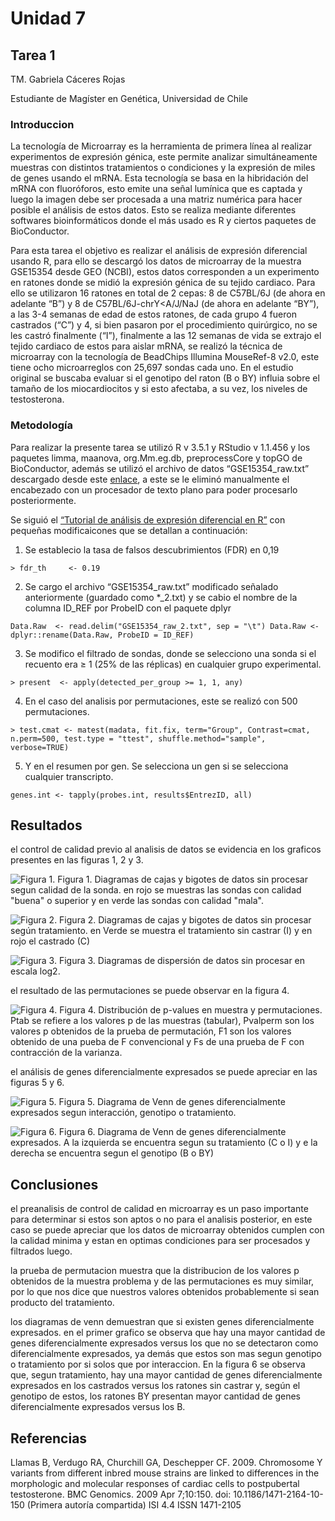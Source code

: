 # Unidad 7 
## Tarea 1

TM. Gabriela Cáceres Rojas

Estudiante de Magíster en Genética, Universidad de Chile

### Introduccion

La tecnología de Microarray es la herramienta de primera línea al realizar experimentos de expresión génica, este permite analizar simultáneamente muestras con distintos tratamientos o condiciones y la expresión de miles de genes usando el mRNA. Esta tecnología se basa en la hibridación del mRNA con fluoróforos, esto emite una señal lumínica que es captada y luego la imagen debe ser procesada a una matriz numérica para hacer posible el análisis de estos datos. Esto se realiza mediante diferentes softwares bioinformáticos donde el más usado es R y ciertos paquetes de BioConductor.

Para esta tarea el objetivo es realizar el análisis de expresión diferencial usando R, para ello se descargó los datos de microarray de la muestra GSE15354 desde GEO (NCBI), estos datos corresponden a un experimento en ratones donde se midió la expresión génica de su tejido cardiaco. Para ello se utilizaron 16 ratones en total de 2 cepas: 8 de C57BL/6J (de ahora en adelante “B”) y 8 de C57BL/6J-chrY<A/J/NaJ (de ahora en adelante “BY”), a las 3-4 semanas de edad de estos ratones, de cada grupo 4 fueron castrados (“C”) y 4, si bien pasaron por el procedimiento quirúrgico, no se les castró finalmente (“I”), finalmente a las 12 semanas de vida se extrajo el tejido cardiaco de estos para aislar mRNA, se realizó la técnica de microarray con la tecnología de BeadChips Illumina MouseRef-8 v2.0, este tiene ocho microarreglos con 25,697 sondas cada uno. En el estudio original se buscaba evaluar si el genotipo del raton (B o BY) influia sobre el tamaño de los miocardiocitos y si esto afectaba, a su vez, los niveles de testosterona.

### Metodología

Para realizar la presente tarea se utilizó R v 3.5.1 y RStudio v 1.1.456 y los paquetes limma, maanova, org.Mm.eg.db, preprocessCore y topGO de BioConductor, además se utilizó el archivo de datos “GSE15354_raw.txt” descargado desde este [enlace](https://www.ncbi.nlm.nih.gov/geo/query/acc.cgi?acc=GSE15354), a este se le eliminó manualmente el encabezado con un procesador de texto plano para poder procesarlo posteriormente.

Se siguió el [“Tutorial de análisis de expresión diferencial en R”](https://github.com/AliciaMstt/BioinfinvRepro/blob/master/Unidad7/Tutorial_de_expresion_diferencial_en_R.md) con pequeñas modificaicones que se detallan a continuación:
1) Se establecio la tasa de falsos descubrimientos (FDR) en 0,19

``> fdr_th     <- 0.19``

2) Se cargo el archivo “GSE15354_raw.txt” modificado señalado anteriormente (guardado como *_2.txt) y se cabio el nombre de la columna ID_REF por ProbeID con el paquete dplyr

``Data.Raw  <- read.delim("GSE15354_raw_2.txt", sep = "\t")
Data.Raw <- dplyr::rename(Data.Raw, ProbeID = ID_REF)``

3) Se modifico el filtrado de sondas, donde se selecciono una sonda si el recuento era ≥ 1 (25% de las réplicas) en cualquier grupo experimental.

``> present  <- apply(detected_per_group >= 1, 1, any)``

4) En el caso del analisis por permutaciones, este se realizó con 500 permutaciones.

``> test.cmat <- matest(madata, fit.fix, term="Group", Contrast=cmat, n.perm=500, test.type = "ttest", shuffle.method="sample", verbose=TRUE)``

5) Y en el resumen por gen. Se selecciona un gen si se selecciona cualquier transcripto.

``genes.int <- tapply(probes.int, results$EntrezID, all)``

## Resultados

el control de calidad previo al analisis de datos se evidencia en los graficos presentes en las figuras 1, 2 y 3.

![Figura 1.](https://github.com/GabiCaceres/Tareas_BioinfRepro2019_GC/blob/master/boxplot_raw_probe_qc.png?raw=true)
Figura 1. Diagramas de cajas y bigotes de datos sin procesar segun calidad de la sonda. en rojo se muestras las sondas con calidad "buena" o superior y en verde las sondas con calidad "mala".

![Figura 2.](https://github.com/GabiCaceres/Tareas_BioinfRepro2019_GC/blob/master/boxplot_raw_treatment.png?raw=true)
Figura 2. Diagramas de cajas y bigotes de datos sin procesar según tratamiento. en Verde se muestra el tratamiento sin castrar (I) y en rojo el castrado (C)

![Figura 3.](https://github.com/GabiCaceres/Tareas_BioinfRepro2019_GC/blob/master/Pairs_scatter_log2.png?raw=true)
Figura 3. Diagramas de dispersión de datos sin procesar en escala log2.

el resultado de las permutaciones se puede observar en la figura 4.

![Figura 4.](https://github.com/GabiCaceres/Tareas_BioinfRepro2019_GC/blob/master/P-values%20Hist.png?raw=true)
Figura 4. Distribución de p-values en muestra y permutaciones. Ptab se refiere a los valores p de las muestras (tabular), Pvalperm son los valores p obtenidos de la prueba de permutación, F1 son los valores obtenido de una pueba de F convencional y Fs de una prueba de F con contracción de la varianza.

el análisis de genes diferencialmente expresados se puede apreciar en las figuras 5 y 6.

![Figura 5.](https://github.com/GabiCaceres/Tareas_BioinfRepro2019_GC/blob/master/vennDiagram_DiffExprs.png?raw=true)
Figura 5. Diagrama de Venn de genes diferencialmente expresados segun interacción, genotipo o tratamiento.

![Figura 6.](https://github.com/GabiCaceres/Tareas_BioinfRepro2019_GC/blob/master/vennDiagram_Int.png?raw=true)
Figura 6. Diagrama de Venn de genes diferencialmente expresados. A la izquierda se encuentra segun su tratamiento (C o I) y e la derecha se encuentra segun el genotipo (B o BY)

## Conclusiones

el preanalisis de control de calidad en microarray es un paso importante para determinar si estos son aptos o no para el analisis posterior, en este caso se puede apreciar que los datos de microarray obtenidos cumplen con la calidad minima y estan en optimas condiciones para ser procesados y filtrados luego.

la prueba de permutacion muestra que la distribucion de los valores p obtenidos de la muestra problema y de las permutaciones es muy similar, por lo que nos dice que nuestros valores obtenidos probablemente si sean producto del tratamiento.

los diagramas de venn demuestran que si existen genes diferencialmente expresados. en el primer grafico se observa que hay una mayor cantidad de genes diferencialmente expresados versus los que no se detectaron como diferencialmente expresados, ya demás que estos son mas segun genotipo o tratamiento por si solos que por interaccion. En la figura 6 se observa que, segun tratamiento, hay una mayor cantidad de genes diferencialmente expresados en los castrados versus los ratones sin castrar y, según el genotipo de estos, los ratones BY presentan mayor cantidad de genes diferencialmente expresados versus los B. 

## Referencias

Llamas B, Verdugo RA, Churchill GA, Deschepper CF. 2009. Chromosome Y variants from different inbred mouse strains are linked to differences in the morphologic and molecular responses of cardiac cells to postpubertal testosterone. BMC Genomics. 2009 Apr 7;10:150. doi: 10.1186/1471-2164-10-150 (Primera autoría compartida) ISI 4.4 ISSN 1471-2105


